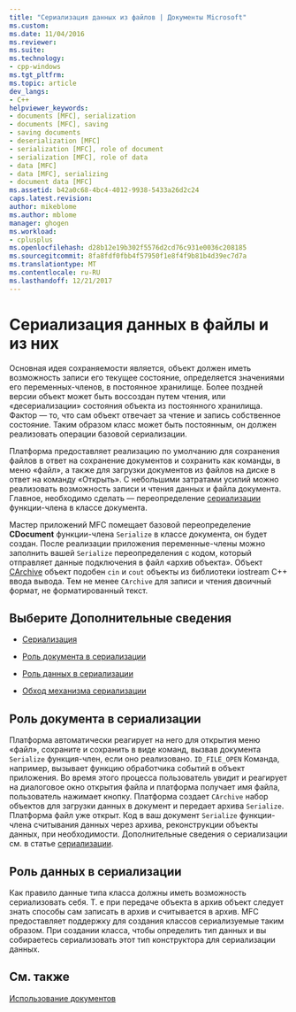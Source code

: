 ```yaml
---
title: "Сериализация данных из файлов | Документы Microsoft"
ms.custom: 
ms.date: 11/04/2016
ms.reviewer: 
ms.suite: 
ms.technology:
- cpp-windows
ms.tgt_pltfrm: 
ms.topic: article
dev_langs:
- C++
helpviewer_keywords:
- documents [MFC], serialization
- documents [MFC], saving
- saving documents
- deserialization [MFC]
- serialization [MFC], role of document
- serialization [MFC], role of data
- data [MFC]
- data [MFC], serializing
- document data [MFC]
ms.assetid: b42a0c68-4bc4-4012-9938-5433a26d2c24
caps.latest.revision: 
author: mikeblome
ms.author: mblome
manager: ghogen
ms.workload:
- cplusplus
ms.openlocfilehash: d28b12e19b302f5576d2cd76c931e0036c208185
ms.sourcegitcommit: 8fa8fdf0fbb4f57950f1e8f4f9b81b4d39ec7d7a
ms.translationtype: MT
ms.contentlocale: ru-RU
ms.lasthandoff: 12/21/2017
---
```

# <a name="serializing-data-to-and-from-files"></a>Сериализация данных в файлы и из них
Основная идея сохраняемости является, объект должен иметь возможность записи его текущее состояние, определяется значениями его переменных-членов, в постоянное хранилище. Более поздней версии объект может быть воссоздан путем чтения, или «десериализации» состояния объекта из постоянного хранилища. Фактор — то, что сам объект отвечает за чтение и запись собственное состояние. Таким образом класс может быть постоянным, он должен реализовать операции базовой сериализации.  
  
 Платформа предоставляет реализацию по умолчанию для сохранения файлов в ответ на сохранение документов и сохранить как команды, в меню «файл», а также для загрузки документов из файлов на диске в ответ на команду «Открыть». С небольшими затратами усилий можно реализовать возможность записи и чтения данных и файла документа. Главное, необходимо сделать — переопределение [сериализации](../mfc/reference/cobject-class.md#serialize) функции-члена в классе документа.  
  
 Мастер приложений MFC помещает базовой переопределение **CDocument** функции-члена `Serialize` в классе документа, он будет создан. После реализации приложения переменные-члены можно заполнить вашей `Serialize` переопределения с кодом, который отправляет данные подключения в файл «архив объекта». Объект [CArchive](../mfc/reference/carchive-class.md) объект подобен `cin` и `cout` объекты из библиотеки iostream C++ ввода вывода. Тем не менее `CArchive` для записи и чтения двоичный формат, не форматированный текст.  
  
## <a name="what-do-you-want-to-know-more-about"></a>Выберите Дополнительные сведения  
  
-   [Сериализация](../mfc/serialization-in-mfc.md)  
  
-   [Роль документа в сериализации](#_core_the_document.92.s_role_in_serialization)  
  
-   [Роль данных в сериализации](#_core_the_data.92.s_role_in_serialization)  
  
-   [Обход механизма сериализации](../mfc/bypassing-the-serialization-mechanism.md)  
  
##  <a name="_core_the_document.92.s_role_in_serialization"></a>Роль документа в сериализации  
 Платформа автоматически реагирует на него для открытия меню «файл», сохраните и сохранить в виде команд, вызвав документа `Serialize` функция-член, если оно реализовано. `ID_FILE_OPEN` Команда, например, вызывает функцию обработчика событий в объект приложения. Во время этого процесса пользователь увидит и реагирует на диалоговое окно открытия файла и платформа получает имя файла, пользователь нажимает кнопку. Платформа создает `CArchive` набор объектов для загрузки данных в документ и передает архива `Serialize`. Платформа файл уже открыт. Код в ваш документ `Serialize` функции-члена считывания данных через архива, реконструкции объекты данных, при необходимости. Дополнительные сведения о сериализации см. в статье [сериализации](../mfc/serialization-in-mfc.md).  
  
##  <a name="_core_the_data.92.s_role_in_serialization"></a>Роль данных в сериализации  
 Как правило данные типа класса должны иметь возможность сериализовать себя. Т. е при передаче объекта в архив объект следует знать способы сам записать в архив и считывается в архив. MFC предоставляет поддержку для создания классов сериализуемые таким образом. При создании класса, чтобы определить тип данных и вы собираетесь сериализовать этот тип конструктора для сериализации данных.  
  
## <a name="see-also"></a>См. также  
 [Использование документов](../mfc/using-documents.md)

